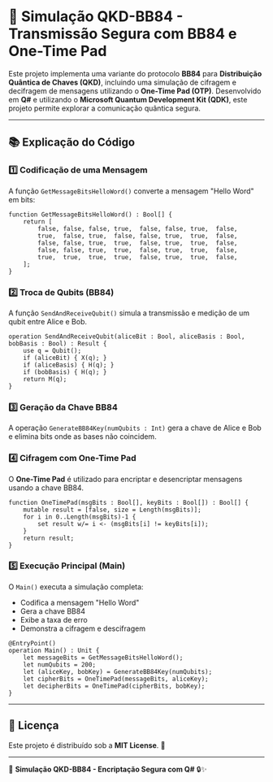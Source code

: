 # 🔑 Simulação QKD-BB84 - Transmissão Segura com BB84 e One-Time Pad

Este projeto implementa uma variante do protocolo **BB84** para **Distribuição Quântica de Chaves (QKD)**, incluindo uma simulação de cifragem e decifragem de mensagens utilizando o **One-Time Pad (OTP)**. Desenvolvido em **Q#** e utilizando o **Microsoft Quantum Development Kit (QDK)**, este projeto permite explorar a comunicação quântica segura.

---

## 📚 Explicação do Código

### **1️⃣ Codificação de uma Mensagem**
A função `GetMessageBitsHelloWord()` converte a mensagem "Hello Word" em bits:
```qsharp
function GetMessageBitsHelloWord() : Bool[] {
    return [
        false, false, false, true,  false, false, true,  false,
        true,  false, true,  false, false, true,  true,  false,
        false, false, true,  true,  false, true,  true,  false,
        false, false, true,  true,  false, true,  true,  false,
        true,  true,  true,  true,  false, true,  true,  false,
    ];
}
```

### **2️⃣ Troca de Qubits (BB84)**
A função `SendAndReceiveQubit()` simula a transmissão e medição de um qubit entre Alice e Bob.
```qsharp
operation SendAndReceiveQubit(aliceBit : Bool, aliceBasis : Bool, bobBasis : Bool) : Result {
    use q = Qubit();
    if (aliceBit) { X(q); }
    if (aliceBasis) { H(q); }
    if (bobBasis) { H(q); }
    return M(q);
}
```

### **3️⃣ Geração da Chave BB84**
A operação `GenerateBB84Key(numQubits : Int)` gera a chave de Alice e Bob e elimina bits onde as bases não coincidem.

### **4️⃣ Cifragem com One-Time Pad**
O **One-Time Pad** é utilizado para encriptar e desencriptar mensagens usando a chave BB84.
```qsharp
function OneTimePad(msgBits : Bool[], keyBits : Bool[]) : Bool[] {
    mutable result = [false, size = Length(msgBits)];
    for i in 0..Length(msgBits)-1 {
        set result w/= i <- (msgBits[i] != keyBits[i]);
    }
    return result;
}
```

### **5️⃣ Execução Principal (Main)**
O `Main()` executa a simulação completa:
- Codifica a mensagem "Hello Word"
- Gera a chave BB84
- Exibe a taxa de erro
- Demonstra a cifragem e descifragem

```qsharp
@EntryPoint()
operation Main() : Unit {
    let messageBits = GetMessageBitsHelloWord();
    let numQubits = 200;
    let (aliceKey, bobKey) = GenerateBB84Key(numQubits);
    let cipherBits = OneTimePad(messageBits, aliceKey);
    let decipherBits = OneTimePad(cipherBits, bobKey);
}
```

---

## 📜 Licença

Este projeto é distribuído sob a **MIT License**. 📄

---

🚀 **Simulação QKD-BB84 - Encriptação Segura com Q#** 🔒✨

